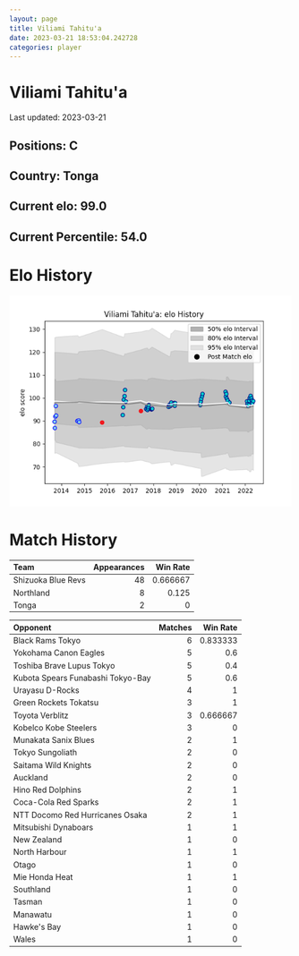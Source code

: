 ```yaml
---  
layout: page  
title: Viliami Tahitu'a  
date: 2023-03-21 18:53:04.242728  
categories: player  
---
```

# Viliami Tahitu'a


Last updated: 2023-03-21
## Positions: C

## Country: Tonga

## Current elo: 99.0

## Current Percentile: 54.0

# Elo History


![elo history](history_ViliamiTahitu'a.png)
# Match History


| Team               |   Appearances |   Win Rate |
|:-------------------|--------------:|-----------:|
| Shizuoka Blue Revs |            48 |   0.666667 |
| Northland          |             8 |   0.125    |
| Tonga              |             2 |   0        |

| Opponent                          |   Matches |   Win Rate |
|:----------------------------------|----------:|-----------:|
| Black Rams Tokyo                  |         6 |   0.833333 |
| Yokohama Canon Eagles             |         5 |   0.6      |
| Toshiba Brave Lupus Tokyo         |         5 |   0.4      |
| Kubota Spears Funabashi Tokyo-Bay |         5 |   0.6      |
| Urayasu D-Rocks                   |         4 |   1        |
| Green Rockets Tokatsu             |         3 |   1        |
| Toyota Verblitz                   |         3 |   0.666667 |
| Kobelco Kobe Steelers             |         3 |   0        |
| Munakata Sanix Blues              |         2 |   1        |
| Tokyo Sungoliath                  |         2 |   0        |
| Saitama Wild Knights              |         2 |   0        |
| Auckland                          |         2 |   0        |
| Hino Red Dolphins                 |         2 |   1        |
| Coca-Cola Red Sparks              |         2 |   1        |
| NTT Docomo Red Hurricanes Osaka   |         2 |   1        |
| Mitsubishi Dynaboars              |         1 |   1        |
| New Zealand                       |         1 |   0        |
| North Harbour                     |         1 |   1        |
| Otago                             |         1 |   0        |
| Mie Honda Heat                    |         1 |   1        |
| Southland                         |         1 |   0        |
| Tasman                            |         1 |   0        |
| Manawatu                          |         1 |   0        |
| Hawke's Bay                       |         1 |   0        |
| Wales                             |         1 |   0        |